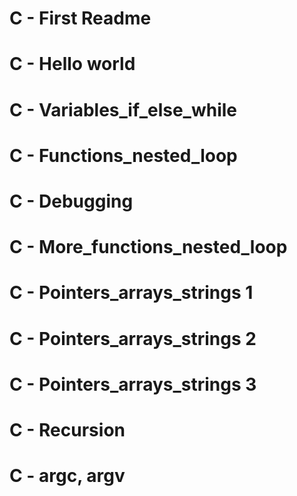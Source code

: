 # C - First Readme
# C - Hello world
# C - Variables_if_else_while
# C - Functions_nested_loop
# C - Debugging
# C - More_functions_nested_loop
# C - Pointers_arrays_strings 1
# C - Pointers_arrays_strings 2
# C - Pointers_arrays_strings 3
# C - Recursion
# C - argc, argv
